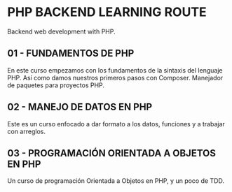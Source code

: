 # PHP BACKEND LEARNING ROUTE

Backend web development with PHP.

## 01 - FUNDAMENTOS DE PHP

En este curso empezamos con los fundamentos de la sintaxis del lenguaje PHP. Así como damos nuestros primeros pasos con Composer. Manejador de paquetes para proyectos PHP.

## 02 - MANEJO DE DATOS EN PHP

Este es un curso enfocado a dar formato a los datos, funciones y a trabajar con arreglos.

## 03 - PROGRAMACIÓN ORIENTADA A OBJETOS EN PHP

Un curso de programación Orientada a Objetos en PHP, y un poco de TDD.
